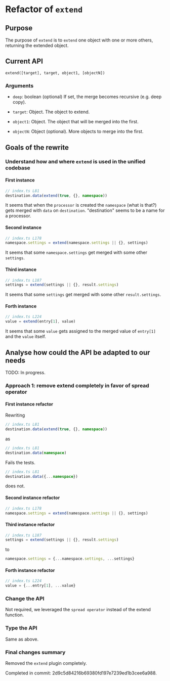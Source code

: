 # Refactor of `extend`

## Purpose

The purpose of `extend` is to `extend` one object with one or more others, returning the extended object.

## Current API

`extend([target], target, object1, [objectN])`

### Arguments

- `deep`: boolean (optional) If set, the merge becomes recursive (e.g. deep copy).
  
- `target`: Object. The object to extend.

- `object1`: Object. The object that will be merged into the first.

- `objectN`: Object (optional). More objects to merge into the first.

## Goals of the rewrite

### Understand how and where `extend` is used in the unified codebase

#### First instance

```ts
// index.ts L81
destination.data(extend(true, {}, namespace))
```

It seems that when the `processor` is created the `namespace` (what is that?) gets merged with `data` on `destination`. "destination" seems to be a name for a processor.

#### Second instance

```ts
// index.ts L178
namespace.settings = extend(namespace.settings || {}, settings)
```

It seems that some `namespace.settings` get merged with some other `settings`.

#### Third instance

```ts
// index.ts L187
settings = extend(settings || {}, result.settings)
```

It seems that some `settings` get merged with some other `result.settings`.

#### Forth instance

```ts
// index.ts L224
value = extend(entry[1], value)
```

It seems that some `value` gets assigned to the merged value of `entry[1]` and the `value` itself.

## Analyse how could the API be adapted to our needs

TODO: In progress.

### Approach 1: remove extend completely in favor of spread operator

#### First instance refactor

Rewriting

```ts
// index.ts L81
destination.data(extend(true, {}, namespace))
```

as

```ts
// index.ts L81
destination.data(namespace)
```

Fails the tests.

```ts
// index.ts L81
destination.data({...namespace})
```

does not.

#### Second instance refactor

```ts
// index.ts L178
namespace.settings = extend(namespace.settings || {}, settings)
```

#### Third instance refactor

```ts
// index.ts L187
settings = extend(settings || {}, result.settings)
```

to

```ts
namespace.settings = {...namespace.settings, ...settings}
```

#### Forth instance refactor

```ts
// index.ts L224
value = {...entry[1], ...value}
```

### Change the API

Not required, we leveraged the `spread operator` instead of the extend function.

### Type the API

Same as above.

### Final changes summary

Removed the `extend` plugin completely.

Completed in commit: 2d9c5d84216b69380fd197e7239ed1b3cee6a988.
